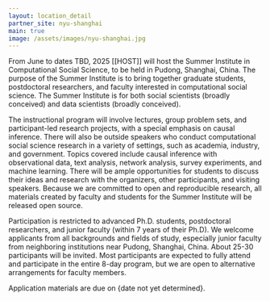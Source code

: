 ```yaml
---
layout: location_detail
partner_site: nyu-shanghai
main: true
image: /assets/images/nyu-shanghai.jpg
---
```


[//]: # (ORGANIZERS: Update the info to match your location. Add a site image to /assets/images/ and update the placeholder URL above to match it. See _data/2025/NYU Shanghai for yml files that control the header content, location info on general sites page, people lists, and sidebar.)

From June to dates TBD, 2025 [[HOST]] will host the Summer Institute in Computational Social Science, to be held in Pudong, Shanghai, China. The purpose of the Summer Institute is to bring together graduate students, postdoctoral researchers, and faculty interested in computational social science. The Summer Institute is for both social scientists (broadly conceived) and data scientists (broadly conceived).

The instructional program will involve lectures, group problem sets, and participant-led research projects, with a special emphasis on causal inference. There will also be outside speakers who conduct computational social science research in a variety of settings, such as academia, industry, and government. Topics covered include causal inference with observational data, text analysis, network analysis, survey experiments, and machine learning. There will be ample opportunities for students to discuss their ideas and research with the organizers, other participants, and visiting speakers. Because we are committed to open and reproducible research, all materials created by faculty and students for the Summer Institute will be released open source.

Participation is restricted to advanced Ph.D. students, postdoctoral researchers, and junior faculty (within 7 years of their Ph.D). We welcome applicants from all backgrounds and fields of study, especially junior faculty from neighboring institutions near Pudong, Shanghai, China. About 25-30 participants will be invited. Most participants are expected to fully attend and participate in the entire 8-day program, but we are open to alternative arrangements for faculty members. 

Application materials are due on {date not yet determined}.

[//]: # (ORGANIZERS: feel free to add a link to your application materials or your SICSS apply page above.)